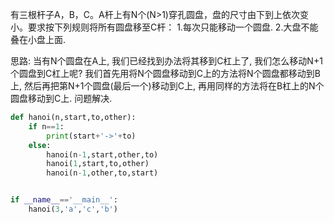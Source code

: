 有三根杆子A，B，C。A杆上有N个(N>1)穿孔圆盘，盘的尺寸由下到上依次变小。要求按下列规则将所有圆盘移至C杆：
1.每次只能移动一个圆盘.
2.大盘不能叠在小盘上面.

思路:
当有N个圆盘在A上, 我们已经找到办法将其移到C杠上了, 我们怎么移动N+1个圆盘到C杠上呢? 
我们首先用将N个圆盘移动到C上的方法将N个圆盘都移动到B上, 然后再把第N+1个圆盘(最后一个)移动到C上, 
再用同样的方法将在B杠上的N个圆盘移动到C上. 问题解决.

```python
def hanoi(n,start,to,other):
    if n==1:
        print(start+'->'+to)
    else:
        hanoi(n-1,start,other,to)
        hanoi(1,start,to,other)
        hanoi(n-1,other,to,start)


if __name__=='__main__':
    hanoi(3,'a','c','b')
```


